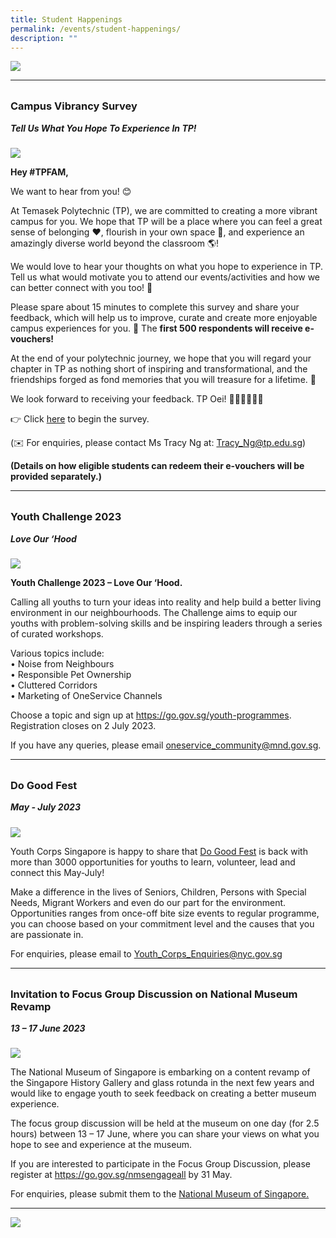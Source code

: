 ```yaml
---
title: Student Happenings
permalink: /events/student-happenings/
description: ""
---
```

![](/images/Events/Happenings/header_happenings_2.jpg)

<hr>
<br>

<h3 style="margin-top:0%">Campus Vibrancy Survey
</h3>
<h5 style="margin-top:0%"><i>Tell Us What You Hope To Experience In TP!</i></h5>

![](/images/Events/Happenings/2023%2005%2026/campus_survey.jpg)

**Hey #TPFAM,**
 
We want to hear from you! 😊
 
At Temasek Polytechnic (TP), we are committed to creating a more vibrant campus for you. We hope that TP will be a place where you can feel a great sense of belonging ❤️, flourish in your own space 🌈, and experience an amazingly diverse world beyond the classroom 🌎! 
 
We would love to hear your thoughts on what you hope to experience in TP. Tell us what would motivate you to attend our events/activities and how we can better connect with you too! 🙌
 
Please spare about 15 minutes to complete this survey and share your feedback, which will help us to improve, curate and create more enjoyable campus experiences for you. 🙏 The **first 500 respondents will receive e-vouchers!** 
 
At the end of your polytechnic journey, we hope that you will regard your chapter in TP as nothing short of inspiring and transformational, and the friendships forged as fond memories that you will treasure for a lifetime. 💯
 
We look forward to receiving your feedback. TP Oei! 🙆🏻‍♂️🙆🏻‍♀️
 
👉 Click [here](https://apc01.safelinks.protection.outlook.com/?url=https%3A%2F%2Ftinyurl.com%2FTPCVSurvey&amp;data=05%7C01%7CJoash_Shalom_S%2FO_SINAYAH%40tp.edu.sg%7Cae988cb6a09944347a2508db5dace232%7C25a99bf08e72472aae50adfbdf0df6f1%7C0%7C0%7C638206769369744844%7CUnknown%7CTWFpbGZsb3d8eyJWIjoiMC4wLjAwMDAiLCJQIjoiV2luMzIiLCJBTiI6Ik1haWwiLCJXVCI6Mn0%3D%7C3000%7C%7C%7C&amp;sdata=kK5QeGyEUTdJe2aN5MWLduJpT8UZzOmdq6Z%2B8JJc0tU%3D&amp;reserved=0) to begin the survey.
 
(✉️ For enquiries, please contact Ms Tracy Ng at: Tracy_Ng@tp.edu.sg) 
 
**(Details on how eligible students can redeem their e-vouchers will be provided separately.)**


<hr>
<br>

<h3 style="margin-top:0%">Youth Challenge 2023</h3>
<h5 style="margin-top:0%"><i>Love Our ‘Hood</i></h5>

![](/images/Events/Happenings/2023%2005%2026/youth_challenge.jpg)

**Youth Challenge 2023 – Love Our ‘Hood.** 
 
Calling all youths to turn your ideas into reality and help build a better living environment in our neighbourhoods. The Challenge aims to equip our youths with problem-solving skills and be inspiring leaders through a series of curated workshops. 
 
Various topics include: <br>
•	Noise from Neighbours <br>
•	Responsible Pet Ownership <br>
•	Cluttered Corridors <br>
•	Marketing of OneService Channels
 
Choose a topic and sign up at https://go.gov.sg/youth-programmes. Registration closes on 2 July 2023. 
 
If you have any queries, please email oneservice_community@mnd.gov.sg.


<hr>
<br>

<h3 style="margin-top:0%">Do Good Fest</h3>
<h5 style="margin-top:0%"><i>May - July 2023</i></h5>

![](/images/Events/Happenings/2023%2005%2026/dogoodfest.jpg)

Youth Corps Singapore is happy to share that [Do Good Fest](https://apc01.safelinks.protection.outlook.com/?url=https%3A%2F%2Fdo-good-fest.sg%2F&amp;data=05%7C01%7CJoash_Shalom_S%2FO_SINAYAH%40tp.edu.sg%7Cae988cb6a09944347a2508db5dace232%7C25a99bf08e72472aae50adfbdf0df6f1%7C0%7C0%7C638206769369744844%7CUnknown%7CTWFpbGZsb3d8eyJWIjoiMC4wLjAwMDAiLCJQIjoiV2luMzIiLCJBTiI6Ik1haWwiLCJXVCI6Mn0%3D%7C3000%7C%7C%7C&amp;sdata=nm095J8kwrmbFkD5xs3WzfKtEaFzntufIfI4KX4OaKI%3D&amp;reserved=0) is back with more than 3000 opportunities for youths to learn, volunteer, lead and connect this May-July! 
 
Make a difference in the lives of Seniors, Children, Persons with Special Needs, Migrant Workers and even do our part for the environment. Opportunities ranges from once-off bite size events to regular programme, you can choose based on your commitment level and the causes that you are passionate in.
 
For enquiries, please email to Youth_Corps_Enquiries@nyc.gov.sg 

<hr>
<br>

<h3 style="margin-top:0%">Invitation to Focus Group Discussion on National Museum Revamp</h3>
<h5 style="margin-top:0%"><i>13 – 17 June 2023</i></h5>

![](/images/Events/Happenings/2023%2005%2026/focusgroup_discussions.jpg)

The National Museum of Singapore is embarking on a content revamp of the Singapore History Gallery and glass rotunda in the next few years and would like to engage youth to seek feedback on creating a better museum experience.
 
The focus group discussion will be held at the museum on one day (for 2.5 hours) between 13 – 17 June, where you can share your views on what you hope to see and experience at the museum.
 
If you are interested to participate in the Focus Group Discussion, please register at https://go.gov.sg/nmsengageall by 31 May. 
 
For enquiries, please submit them to the [National Museum of Singapore.](https://apc01.safelinks.protection.outlook.com/?url=https%3A%2F%2Fwww.nhb.gov.sg%2Fnationalmuseum%2Fcontact-us&amp;data=05%7C01%7CJoash_Shalom_S%2FO_SINAYAH%40tp.edu.sg%7Cae988cb6a09944347a2508db5dace232%7C25a99bf08e72472aae50adfbdf0df6f1%7C0%7C0%7C638206769369744844%7CUnknown%7CTWFpbGZsb3d8eyJWIjoiMC4wLjAwMDAiLCJQIjoiV2luMzIiLCJBTiI6Ik1haWwiLCJXVCI6Mn0%3D%7C3000%7C%7C%7C&amp;sdata=6jDde4OQPg8smRN%2BhpY9PjdoxVz1TQm0TfCmYbjwrrY%3D&amp;reserved=0)


<hr>

![](/images/Events/Happenings/footer_happenings_2.jpg)